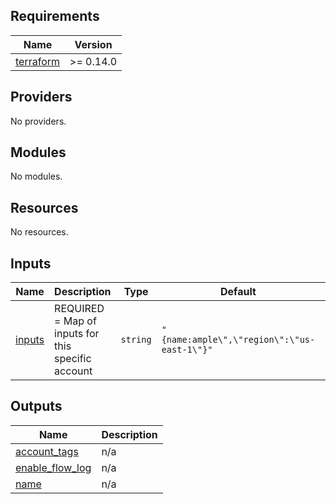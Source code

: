 <!-- BEGINNING OF PRE-COMMIT-TERRAFORM DOCS HOOK -->
## Requirements

| Name | Version |
|------|---------|
| <a name="requirement_terraform"></a> [terraform](#requirement\_terraform) | >= 0.14.0 |

## Providers

No providers.

## Modules

No modules.

## Resources

No resources.

## Inputs

| Name | Description | Type | Default | Required |
|------|-------------|------|---------|:--------:|
| <a name="input_inputs"></a> [inputs](#input\_inputs) | REQUIRED = Map of inputs for this specific account | `string` | `"{name:ample\",\"region\":\"us-east-1\"}"` | no |

## Outputs

| Name | Description |
|------|-------------|
| <a name="output_account_tags"></a> [account\_tags](#output\_account\_tags) | n/a |
| <a name="output_enable_flow_log"></a> [enable\_flow\_log](#output\_enable\_flow\_log) | n/a |
| <a name="output_name"></a> [name](#output\_name) | n/a |
<!-- END OF PRE-COMMIT-TERRAFORM DOCS HOOK -->
